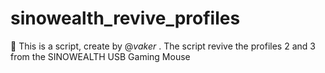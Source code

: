# sinowealth_revive_profiles
🦄 This is a script, create by @_vaker_ . The script revive the profiles 2 and 3 from the SINOWEALTH USB Gaming Mouse
